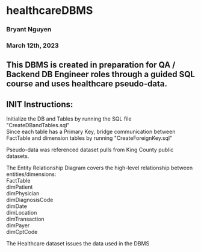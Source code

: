 # healthcareDBMS
### Bryant Nguyen 
### March 12th, 2023 

## This DBMS is created in preparation for QA / Backend DB Engineer roles through a guided SQL course and uses healthcare pseudo-data.  

## INIT Instructions:  
  Initialize the DB and Tables by running the SQL file "CreateDBandTables.sql"  
  Since each table has a Primary Key, bridge communication between FactTable and dimension tables by running "CreateForeignKey.sql"  


Pseudo-data was referenced dataset pulls from King County public datasets.  

The Entity Relationship Diagram covers the high-level relationship between entities/dimensions:  
  FactTable  
  dimPatient  
  dimPhysician  
  dimDiagnosisCode  
  dimDate  
  dimLocation   
  dimTransaction  
  dimPayer  
  dimCptCode  
  
  
The Healthcare dataset issues the data used in the DBMS 
